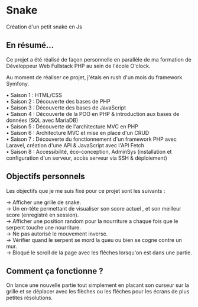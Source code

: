 # Snake
Création d'un petit snake en Js

## En résumé...
Ce projet a été réalisé de façon personnelle en parallèle de ma formation de Développeur Web Fullstack PHP au sein de l'école O'clock.

Au moment de réaliser ce projet, j'étais en rush d'un mois du framework Symfony.

• Saison 1 : HTML/CSS  
• Saison 2 : Découverte des bases de PHP  
• Saison 3 : Découverte des bases de JavaScript  
• Saison 4 : Découverte de la POO en PHP & introduction aux bases de données (SQL avec MariaDB)  
• Saison 5 : Découverte de l'architecture MVC en PHP  
• Saison 6 : Architecture MVC et mise en place d'un CRUD  
• Saison 7 : Découverte du fonctionnement d'un framework PHP avec Laravel, création d'une API & JavaScript avec l'API Fetch  
• Saison 8 : Accessibilité, éco-conception, AdminSys (installation et configuration d'un serveur, accès serveur via SSH & déploiement)  

## Objectifs personnels
Les objectifs que je me suis fixé pour ce projet sont les suivants :

→ Afficher une grille de snake.  
→ Un en-tête permettant de visualiser son score actuel , et son meilleur score (enregistré en session).  
→ Afficher une position random pour la nourriture a chaque fois que le serpent touche une nourriture.  
→ Ne pas autorisé le mouvement inverse.  
→ Vérifier quand le serpent se mord la queu ou bien se cogne contre un mur.  
→ Bloqué le scroll de la page avec les flêches lorsqu'on est dans une partie.  

## Comment ça fonctionne ?
On lance une nouvelle partie tout simplement en placant son curseur sur la grille et se déplacer avec les flèches ou les flèches pour les écrans de plus petites résolutions.
